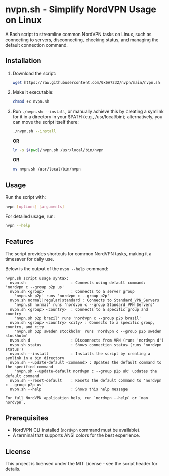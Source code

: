 # nvpn.sh - Simplify NordVPN Usage on Linux

A Bash script to streamline common NordVPN tasks on Linux, such as connecting to servers, disconnecting, checking status, and managing the default connection command.

## Installation

1. Download the script:

   ```bash
   wget https://raw.githubusercontent.com/0x6A7232/nvpn/main/nvpn.sh
   ```

2. Make it executable:

   ```bash
   chmod +x nvpn.sh
   ```

3. Run `./nvpn.sh --install`, or manually achieve this by creating a symlink for it in a directory in your $PATH (e.g., /usr/local/bin); alternatively, you can move the script itself there:

   ```bash
   ./nvpn.sh --install
   ```

   **OR**

   ```bash
   ln -s $(pwd)/nvpn.sh /usr/local/bin/nvpn
   ```

   **OR**

   ```bash
   mv nvpn.sh /usr/local/bin/nvpn
   ```

## Usage

Run the script with:

```bash
nvpn [options] [arguments]
```

For detailed usage, run:

```bash
nvpn --help
```

## Features

The script provides shortcuts for common NordVPN tasks, making it a timesaver for daily use.

Below is the output of the `nvpn --help` command:

```
nvpn.sh script usage syntax:
  nvpn.sh                    : Connects using default command: 'nordvpn c --group p2p us'
  nvpn.sh <group>            : Connects to a server group
    'nvpn.sh p2p' runs 'nordvpn c --group p2p'
  nvpn.sh normal|regular|standard : Connects to Standard_VPN_Servers
    'nvpn.sh normal' runs 'nordvpn c --group Standard_VPN_Servers'
  nvpn.sh <group> <country>  : Connects to a specific group and country
    'nvpn.sh p2p brazil' runs 'nordvpn c --group p2p brazil'
  nvpn.sh <group> <country> <city> : Connects to a specific group, country, and city
    'nvpn.sh p2p sweden stockholm' runs 'nordvpn c --group p2p sweden stockholm'
  nvpn.sh d                  : Disconnects from VPN (runs 'nordvpn d')
  nvpn.sh status             : Shows connection status (runs 'nordvpn status')
  nvpn.sh --install          : Installs the script by creating a symlink in a bin directory
  nvpn.sh --update-default <command> : Updates the default command to the specified command
    'nvpn.sh --update-default nordvpn c --group p2p uk' updates the default command
  nvpn.sh --reset-default    : Resets the default command to 'nordvpn c --group p2p us'
  nvpn.sh --help             : Shows this help message

For full NordVPN application help, run `nordvpn --help` or `man nordvpn`.
```

## Prerequisites

- NordVPN CLI installed (`nordvpn` command must be available).
- A terminal that supports ANSI colors for the best experience.

## License

This project is licensed under the MIT License - see the script header for details.
